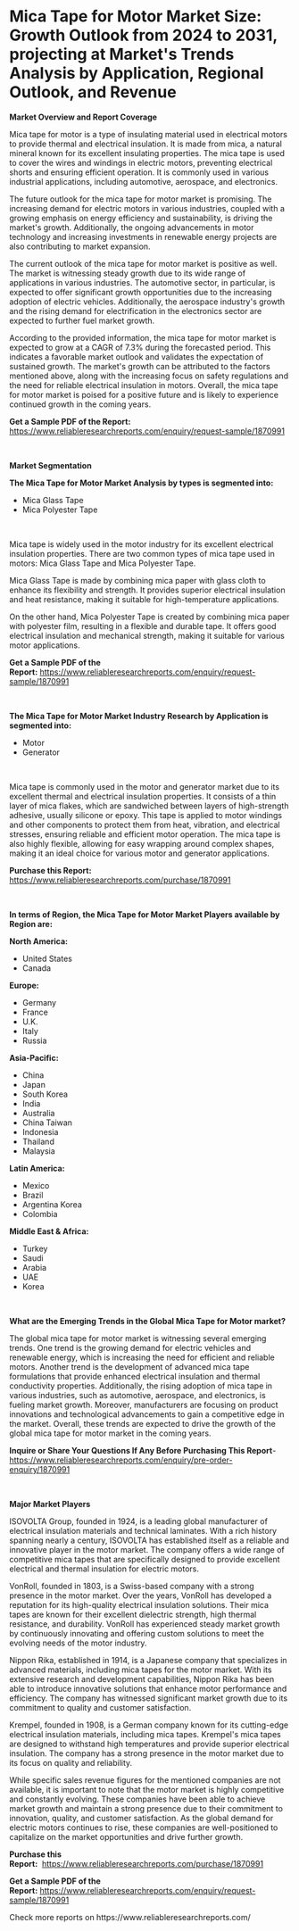 <p><h1>Mica Tape for Motor Market Size: Growth Outlook from 2024 to 2031, projecting at Market's Trends Analysis by Application, Regional Outlook, and Revenue</h1></p><p><strong>Market Overview and Report Coverage</strong></p>
<p><p>Mica tape for motor is a type of insulating material used in electrical motors to provide thermal and electrical insulation. It is made from mica, a natural mineral known for its excellent insulating properties. The mica tape is used to cover the wires and windings in electric motors, preventing electrical shorts and ensuring efficient operation. It is commonly used in various industrial applications, including automotive, aerospace, and electronics.</p><p>The future outlook for the mica tape for motor market is promising. The increasing demand for electric motors in various industries, coupled with a growing emphasis on energy efficiency and sustainability, is driving the market's growth. Additionally, the ongoing advancements in motor technology and increasing investments in renewable energy projects are also contributing to market expansion.</p><p>The current outlook of the mica tape for motor market is positive as well. The market is witnessing steady growth due to its wide range of applications in various industries. The automotive sector, in particular, is expected to offer significant growth opportunities due to the increasing adoption of electric vehicles. Additionally, the aerospace industry's growth and the rising demand for electrification in the electronics sector are expected to further fuel market growth.</p><p>According to the provided information, the mica tape for motor market is expected to grow at a CAGR of 7.3% during the forecasted period. This indicates a favorable market outlook and validates the expectation of sustained growth. The market's growth can be attributed to the factors mentioned above, along with the increasing focus on safety regulations and the need for reliable electrical insulation in motors. Overall, the mica tape for motor market is poised for a positive future and is likely to experience continued growth in the coming years.</p></p>
<p><strong>Get a Sample PDF of the Report:</strong> <a href="https://www.reliableresearchreports.com/enquiry/request-sample/1870991">https://www.reliableresearchreports.com/enquiry/request-sample/1870991</a></p>
<p>&nbsp;</p>
<p><strong>Market Segmentation</strong></p>
<p><strong>The Mica Tape for Motor Market Analysis by types is segmented into:</strong></p>
<p><ul><li>Mica Glass Tape</li><li>Mica Polyester Tape</li></ul></p>
<p>&nbsp;</p>
<p><p>Mica tape is widely used in the motor industry for its excellent electrical insulation properties. There are two common types of mica tape used in motors: Mica Glass Tape and Mica Polyester Tape. </p><p>Mica Glass Tape is made by combining mica paper with glass cloth to enhance its flexibility and strength. It provides superior electrical insulation and heat resistance, making it suitable for high-temperature applications.</p><p>On the other hand, Mica Polyester Tape is created by combining mica paper with polyester film, resulting in a flexible and durable tape. It offers good electrical insulation and mechanical strength, making it suitable for various motor applications.</p></p>
<p><strong>Get a Sample PDF of the Report:</strong>&nbsp;<a href="https://www.reliableresearchreports.com/enquiry/request-sample/1870991">https://www.reliableresearchreports.com/enquiry/request-sample/1870991</a></p>
<p>&nbsp;</p>
<p><strong>The Mica Tape for Motor Market Industry Research by Application is segmented into:</strong></p>
<p><ul><li>Motor</li><li>Generator</li></ul></p>
<p>&nbsp;</p>
<p><p>Mica tape is commonly used in the motor and generator market due to its excellent thermal and electrical insulation properties. It consists of a thin layer of mica flakes, which are sandwiched between layers of high-strength adhesive, usually silicone or epoxy. This tape is applied to motor windings and other components to protect them from heat, vibration, and electrical stresses, ensuring reliable and efficient motor operation. The mica tape is also highly flexible, allowing for easy wrapping around complex shapes, making it an ideal choice for various motor and generator applications.</p></p>
<p><strong>Purchase this Report:</strong>&nbsp; <a href="https://www.reliableresearchreports.com/purchase/1870991">https://www.reliableresearchreports.com/purchase/1870991</a></p>
<p>&nbsp;</p>
<p><strong>In terms of Region, the Mica Tape for Motor Market Players available by Region are:</strong></p>
<p>
    <p> <strong> North America: </strong>
        <ul>
            <li>United States</li>
            <li>Canada</li>
        </ul>
        </p> 
    <p> <strong> Europe: </strong>
        <ul>
            <li>Germany</li>
            <li>France</li>
            <li>U.K.</li>
            <li>Italy</li>
            <li>Russia</li>
        </ul>
        </p> 
    <p> <strong> Asia-Pacific: </strong>
        <ul>
            <li>China</li>
            <li>Japan</li>
            <li>South Korea</li>
            <li>India</li>
            <li>Australia</li>
            <li>China Taiwan</li>
            <li>Indonesia</li>
            <li>Thailand</li>
            <li>Malaysia</li>
        </ul>
        </p> 
    <p> <strong> Latin America: </strong>
        <ul>
            <li>Mexico</li>
            <li>Brazil</li>
            <li>Argentina Korea</li>
            <li>Colombia</li>
        </ul>
        </p> 
    <p> <strong> Middle East & Africa: </strong>
        <ul>
            <li>Turkey</li>
            <li>Saudi</li>
            <li>Arabia</li>
            <li>UAE</li>
            <li>Korea</li>
        </ul>
    </p>
    </p>
<p>&nbsp;</p>
<p><strong>What are the Emerging Trends in the Global Mica Tape for Motor market?</strong></p>
<p><p>The global mica tape for motor market is witnessing several emerging trends. One trend is the growing demand for electric vehicles and renewable energy, which is increasing the need for efficient and reliable motors. Another trend is the development of advanced mica tape formulations that provide enhanced electrical insulation and thermal conductivity properties. Additionally, the rising adoption of mica tape in various industries, such as automotive, aerospace, and electronics, is fueling market growth. Moreover, manufacturers are focusing on product innovations and technological advancements to gain a competitive edge in the market. Overall, these trends are expected to drive the growth of the global mica tape for motor market in the coming years.</p></p>
<p><strong>Inquire or Share Your Questions If Any Before Purchasing This Report</strong>- <a href="https://www.reliableresearchreports.com/enquiry/pre-order-enquiry/1870991">https://www.reliableresearchreports.com/enquiry/pre-order-enquiry/1870991</a></p>
<p>&nbsp;</p>
<p><strong>Major Market Players</strong></p>
<p><p>ISOVOLTA Group, founded in 1924, is a leading global manufacturer of electrical insulation materials and technical laminates. With a rich history spanning nearly a century, ISOVOLTA has established itself as a reliable and innovative player in the motor market. The company offers a wide range of competitive mica tapes that are specifically designed to provide excellent electrical and thermal insulation for electric motors.</p><p>VonRoll, founded in 1803, is a Swiss-based company with a strong presence in the motor market. Over the years, VonRoll has developed a reputation for its high-quality electrical insulation solutions. Their mica tapes are known for their excellent dielectric strength, high thermal resistance, and durability. VonRoll has experienced steady market growth by continuously innovating and offering custom solutions to meet the evolving needs of the motor industry.</p><p>Nippon Rika, established in 1914, is a Japanese company that specializes in advanced materials, including mica tapes for the motor market. With its extensive research and development capabilities, Nippon Rika has been able to introduce innovative solutions that enhance motor performance and efficiency. The company has witnessed significant market growth due to its commitment to quality and customer satisfaction.</p><p>Krempel, founded in 1908, is a German company known for its cutting-edge electrical insulation materials, including mica tapes. Krempel's mica tapes are designed to withstand high temperatures and provide superior electrical insulation. The company has a strong presence in the motor market due to its focus on quality and reliability.</p><p>While specific sales revenue figures for the mentioned companies are not available, it is important to note that the motor market is highly competitive and constantly evolving. These companies have been able to achieve market growth and maintain a strong presence due to their commitment to innovation, quality, and customer satisfaction. As the global demand for electric motors continues to rise, these companies are well-positioned to capitalize on the market opportunities and drive further growth.</p></p>
<p><strong>Purchase this Report:</strong>&nbsp;&nbsp;<a href="https://www.reliableresearchreports.com/purchase/1870991">https://www.reliableresearchreports.com/purchase/1870991</a></p>
<p></p>
<p><strong>Get a Sample PDF of the Report:</strong>&nbsp;<a href="https://www.reliableresearchreports.com/enquiry/request-sample/1870991">https://www.reliableresearchreports.com/enquiry/request-sample/1870991</a></p>
<p>Check more reports on https://www.reliableresearchreports.com/</p>